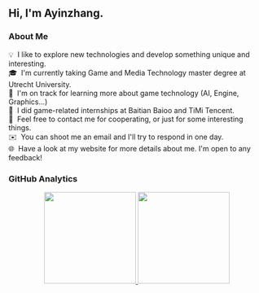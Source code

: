 <h2>Hi, I'm Ayinzhang.</h2>

<h3>About Me</h3>

💡 &nbsp;I like to explore new technologies and develop something unique and interesting.\
🎓 &nbsp;I'm currently taking Game and Media Technology master degree at Utrecht University.\
🌱 &nbsp;I'm on track for learning more about game technology (AI, Engine, Graphics...)\
💼 &nbsp;I did game-related internships at Baitian Baioo and TiMi Tencent.\
💬 &nbsp;Feel free to contact me for cooperating, or just for some interesting things.\
✉️ &nbsp;You can shoot me an email and I'll try to respond in one day.\
🌐 &nbsp;Have a look at my website for more details about me. I'm open to any feedback!

<h3>GitHub Analytics</h3>

<p align="center">
<a href="https://github.com/ayinzhang">
<img height="180em" src="https://github-readme-stats-eight-theta.vercel.app/api?username=ayinzhang&show_icons=true&theme=algolia&include_all_commits=true&count_private=true"/>
  <img height="180em" src="https://github-readme-stats-eight-theta.vercel.app/api/top-langs/?username=ayinzhang&layout=compact&langs_count=8&theme=algolia"/>
</a>
</p>
